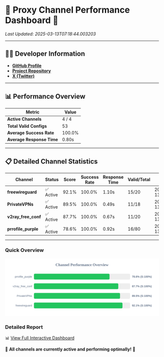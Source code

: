 # 🌟 Proxy Channel Performance Dashboard 🌟

_Last Updated: 2025-03-13T07:18:44.003203_

---

## 👩‍💻 Developer Information

- **[GitHub Profile](https://github.com/4n0nymou3)**  
- **[Project Repository](https://github.com/4n0nymou3/multi-proxy-config-fetcher)**  
- **[X (Twitter)](https://x.com/4n0nymou3)**  

---

## 📊 Performance Overview

| Metric                | Value       |
|-----------------------|-------------|
| **Active Channels**   | 4 / 4       |
| **Total Valid Configs** | 53          |
| **Average Success Rate** | 100.0%      |
| **Average Response Time** | 0.80s       |

---

## 📋 Detailed Channel Statistics

| Channel          | Status     | Score  | Success Rate | Response Time | Valid/Total | Last Success               |
|------------------|------------|--------|--------------|---------------|-------------|----------------------------|
| **freewireguard**  | ✅ Active  | 92.1%  | 100.0% | 1.10s         | 15/20       | 2025-03-13T07:18:44.001397 |
| **PrivateVPNs**  | ✅ Active  | 89.5%  | 100.0% | 0.49s         | 11/18       | 2025-03-13T07:18:42.872410 |
| **v2ray_free_conf**  | ✅ Active  | 87.7%  | 100.0% | 0.67s         | 11/20       | 2025-03-13T07:18:42.353633 |
| **prrofile_purple**  | ✅ Active  | 78.6%  | 100.0% | 0.92s         | 16/80       | 2025-03-13T07:18:41.623073 |

---

### Quick Overview
<div align="center">
  <a href="https://raw.githubusercontent.com/nullluser/NullRepo/refs/heads/main/assets/channel_stats_chart.svg">
    <img src="https://raw.githubusercontent.com/nullluser/NullRepo/refs/heads/main/assets/channel_stats_chart.svg" alt="Source Performance Statistics" width="800">
  </a>
</div>

### Detailed Report
📊 [View Full Interactive Dashboard](https://htmlpreview.github.io/?https://github.com/nullluser/NullRepo/blob/main/assets/performance_report.html)

🎉 **All channels are currently active and performing optimally!** 🎉
